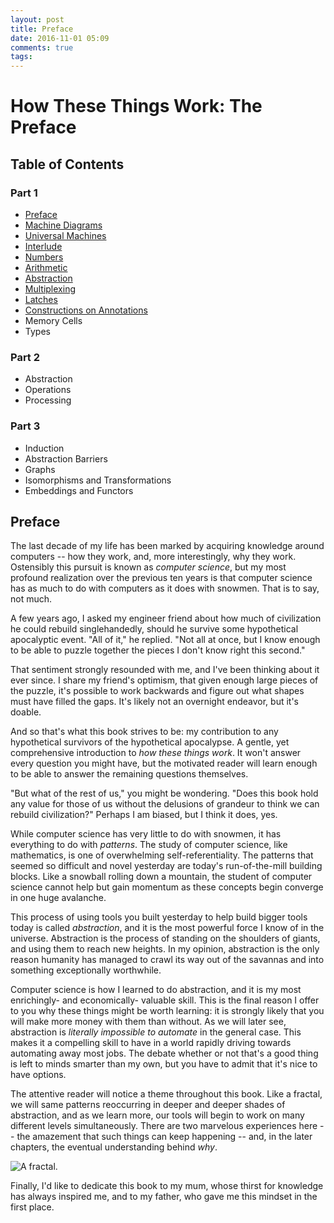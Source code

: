 ```yaml
---
layout: post
title: Preface
date: 2016-11-01 05:09
comments: true
tags:
---
```


# How These Things Work: The Preface

## Table of Contents

### Part 1

* [Preface](/book/preface)
* [Machine Diagrams](/book/machine-diagrams)
* [Universal Machines](/book/universal-machines)
* [Interlude](/book/interlude)
* [Numbers](/book/numbers)
* [Arithmetic](/book/arithmetic)
* [Abstraction](/book/abstraction)
* [Multiplexing](/book/multiplexing)
* [Latches](/book/latches)
* [Constructions on Annotations](/constructions-on-annotations)
* Memory Cells
* Types

### Part 2

* Abstraction
* Operations
* Processing

### Part 3

* Induction
* Abstraction Barriers
* Graphs
* Isomorphisms and Transformations
* Embeddings and Functors


## Preface

The last decade of my life has been marked by acquiring knowledge around
computers -- how they work, and, more interestingly, why they work. Ostensibly
this pursuit is known as *computer science*, but my most profound realization
over the previous ten years is that computer science has as much to do with
computers as it does with snowmen. That is to say, not much.

A few years ago, I asked my engineer friend about how much of civilization he
could rebuild singlehandedly, should he survive some hypothetical apocalyptic
event.  "All of it," he replied. "Not all at once, but I know enough to be able
to puzzle together the pieces I don't know right this second."

That sentiment strongly resounded with me, and I've been thinking about it ever
since. I share my friend's optimism, that given enough large pieces of the puzzle, it's possible to work backwards and figure out what shapes must have filled the gaps. It's likely not an overnight endeavor, but it's doable.

And so that's what this book strives to be: my contribution to any hypothetical
survivors of the hypothetical apocalypse. A gentle, yet comprehensive introduction to *how these things work*. It won't answer every question you might have, but the motivated reader will learn enough to be able to answer the remaining questions themselves.

"But what of the rest of us," you might be wondering. "Does this book hold any
value for those of us without the delusions of grandeur to think we can rebuild
civilization?" Perhaps I am biased, but I think it does, yes.

While computer science has very little to do with snowmen, it has everything to
do with *patterns*. The study of computer science, like mathematics, is one of
overwhelming self-referentiality. The patterns that seemed so difficult and
novel yesterday are today's run-of-the-mill building blocks. Like a snowball
rolling down a mountain, the student of computer science cannot help but gain
momentum as these concepts begin converge in one huge avalanche.

This process of using tools you built yesterday to help build bigger tools today
is called *abstraction*, and it is the most powerful force I know of in the
universe. Abstraction is the process of standing on the shoulders of giants, and
using them to reach new heights. In my opinion, abstraction is the only reason
humanity has managed to crawl its way out of the savannas and into something
exceptionally worthwhile.

Computer science is how I learned to do abstraction, and it is my most
enrichingly- and economically- valuable skill. This is the final reason I offer
to you why these things might be worth learning: it is strongly likely that you
will make more money with them than without. As we will later see, abstraction
is *literally impossible to automate* in the general case. This makes it a
compelling skill to have in a world rapidly driving towards automating away most
jobs. The debate whether or not that's a good thing is left to minds smarter
than my own, but you have to admit that it's nice to have options.

The attentive reader will notice a theme throughout this book. Like a fractal,
we will same patterns reoccurring in deeper and deeper shades of abstraction,
and as we learn more, our tools will begin to work on many different levels
simultaneously. There are two marvelous experiences here -- the amazement that
such things can keep happening -- and, in the later chapters, the eventual
understanding behind *why*.

<img src="/images/httw/fractal.png" title="A fractal." />

Finally, I'd like to dedicate this book to my mum, whose thirst for knowledge
has always inspired me, and to my father, who gave me this mindset in the first
place.

